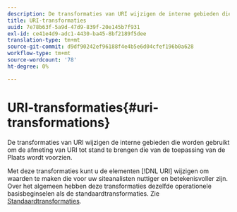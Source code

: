 ```yaml
---
description: De transformaties van URI wijzigen de interne gebieden die worden gebruikt om de afmeting van URI tot stand te brengen die van de toepassing van de Plaats wordt voorzien.
title: URI-transformaties
uuid: 7e78b63f-5a9d-47d9-839f-20e145b7f931
exl-id: ce41e4d9-adc1-4430-ba45-8bf2189f5dee
translation-type: tm+mt
source-git-commit: d9df90242ef96188f4e4b5e6d04cfef196b0a628
workflow-type: tm+mt
source-wordcount: '78'
ht-degree: 0%

---
```


# URI-transformaties{#uri-transformations}

De transformaties van URI wijzigen de interne gebieden die worden gebruikt om de afmeting van URI tot stand te brengen die van de toepassing van de Plaats wordt voorzien.

Met deze transformaties kunt u de elementen [!DNL URI] wijzigen om waarden te maken die voor uw siteanalisten nuttiger en betekenisvoller zijn. Over het algemeen hebben deze transformaties dezelfde operationele basisbeginselen als de standaardtransformaties. Zie [Standaardtransformaties](../../../../../home/c-dataset-const-proc/c-data-trans/c-transf-types/c-standard-transf/c-standard-transf.md#concept-25f4bdbf8fe74c4aaeb2fcd226243886).
